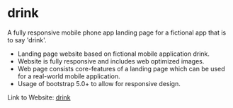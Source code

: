 # drink
A fully responsive mobile phone app landing page for a fictional app that is to say 'drink'.

- Landing page website based on fictional mobile application drink.
- Website is fully responsive and includes web optimized images.
- Web page consists core-features of a landing page which can be used for a real-world mobile application.
- Usage of bootstrap 5.0+ to allow for responsive design.

Link to Website: [drink](https://app-drink.netlify.app/)
